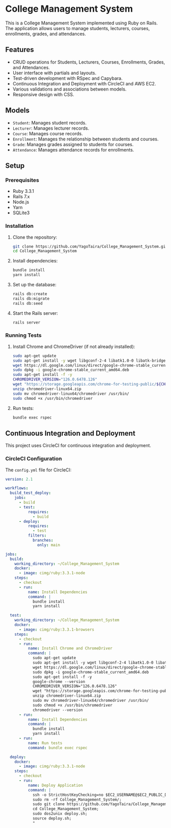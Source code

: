 # College Management System

This is a College Management System implemented using Ruby on Rails. The application allows users to manage students, lecturers, courses, enrollments, grades, and attendances.

## Features

- CRUD operations for Students, Lecturers, Courses, Enrollments, Grades, and Attendances.
- User interface with partials and layouts.
- Test-driven development with RSpec and Capybara.
- Continuous Integration and Deployment with CircleCI and AWS EC2.
- Various validations and associations between models.
- Responsive design with CSS.

## Models

- `Student`: Manages student records.
- `Lecturer`: Manages lecturer records.
- `Course`: Manages course records.
- `Enrollment`: Manages the relationship between students and courses.
- `Grade`: Manages grades assigned to students for courses.
- `Attendance`: Manages attendance records for enrollments.

## Setup

### Prerequisites

- Ruby 3.3.1
- Rails 7.x
- Node.js
- Yarn
- SQLite3

### Installation

1. Clone the repository:
    ```bash
    git clone https://github.com/YagoTaira/College_Management_System.git
    cd College_Management_System
    ```

2. Install dependencies:
    ```bash
    bundle install
    yarn install
    ```

3. Set up the database:
    ```bash
    rails db:create
    rails db:migrate
    rails db:seed
    ```

4. Start the Rails server:
    ```bash
    rails server
    ```

### Running Tests

1. Install Chrome and ChromeDriver (if not already installed):
    ```bash
    sudo apt-get update
    sudo apt-get install -y wget libgconf-2-4 libatk1.0-0 libatk-bridge2.0-0 libgdk-pixbuf2.0-0 libgtk-3-0 libgbm-dev libnss3-dev libxss-dev fonts-liberation libatspi2.0-0 libcups2 libnspr4 libu2f-udev libvulkan1 libxcomposite1 libxdamage1 xdg-utils
    wget https://dl.google.com/linux/direct/google-chrome-stable_current_amd64.deb
    sudo dpkg -i google-chrome-stable_current_amd64.deb
    sudo apt-get install -f -y
    CHROMEDRIVER_VERSION="126.0.6478.126"
    wget "https://storage.googleapis.com/chrome-for-testing-public/${CHROMEDRIVER_VERSION}/linux64/chromedriver-linux64.zip"
    unzip chromedriver-linux64.zip
    sudo mv chromedriver-linux64/chromedriver /usr/bin/
    sudo chmod +x /usr/bin/chromedriver
    ```

2. Run tests:
    ```bash
    bundle exec rspec
    ```

## Continuous Integration and Deployment

This project uses CircleCI for continuous integration and deployment.

### CircleCI Configuration

The `config.yml` file for CircleCI:
```yaml
version: 2.1

workflows:
  build_test_deploy:
    jobs:
      - build
      - test:
          requires:
            - build
      - deploy:
          requires:
            - test
          filters:
            branches:
              only: main

jobs:
  build:
    working_directory: ~/College_Management_System
    docker:
      - image: cimg/ruby:3.3.1-node
    steps:
      - checkout
      - run:
          name: Install Dependencies
          command: |
            bundle install
            yarn install

  test:
    working_directory: ~/College_Management_System
    docker:
      - image: cimg/ruby:3.3.1-browsers
    steps:
      - checkout
      - run:
          name: Install Chrome and ChromeDriver
          command: |
            sudo apt-get update
            sudo apt-get install -y wget libgconf-2-4 libatk1.0-0 libatk-bridge2.0-0 libgdk-pixbuf2.0-0 libgtk-3-0 libgbm-dev libnss3-dev libxss-dev fonts-liberation libatspi2.0-0 libcups2 libnspr4 libu2f-udev libvulkan1 libxcomposite1 libxdamage1 xdg-utils
            wget https://dl.google.com/linux/direct/google-chrome-stable_current_amd64.deb
            sudo dpkg -i google-chrome-stable_current_amd64.deb
            sudo apt-get install -f -y
            google-chrome --version
            CHROMEDRIVER_VERSION="126.0.6478.126"
            wget "https://storage.googleapis.com/chrome-for-testing-public/${CHROMEDRIVER_VERSION}/linux64/chromedriver-linux64.zip"
            unzip chromedriver-linux64.zip
            sudo mv chromedriver-linux64/chromedriver /usr/bin/
            sudo chmod +x /usr/bin/chromedriver
            chromedriver --version
      - run:
          name: Install Dependencies
          command: |
            bundle install
            yarn install
      - run:
          name: Run tests
          command: bundle exec rspec

  deploy:
    docker:
      - image: cimg/ruby:3.3.1-node
    steps:
      - checkout
      - run:
          name: Deploy Application
          command: |
            ssh -o StrictHostKeyChecking=no $EC2_USERNAME@$EC2_PUBLIC_DNS "
            sudo rm -rf College_Management_System/;
            sudo git clone https://github.com/YagoTaira/College_Management_System.git;
            cd College_Management_System;
            sudo dos2unix deploy.sh;
            source deploy.sh;
            "